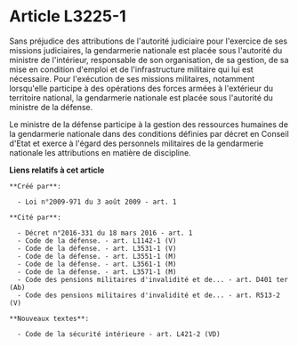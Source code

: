 # Article L3225-1

Sans préjudice des attributions de l'autorité judiciaire pour l'exercice de ses missions judiciaires, la gendarmerie
nationale est placée sous l'autorité du ministre de l'intérieur, responsable de son organisation, de sa gestion, de sa mise
en condition d'emploi et de l'infrastructure militaire qui lui est nécessaire. Pour l'exécution de ses missions militaires,
notamment lorsqu'elle participe à des opérations des forces armées à l'extérieur du territoire national, la gendarmerie
nationale est placée sous l'autorité du ministre de la défense.

Le ministre de la défense participe à la gestion des ressources humaines de la gendarmerie nationale dans des conditions
définies par décret en Conseil d'Etat et exerce à l'égard des personnels militaires de la gendarmerie nationale les
attributions en matière de discipline.

**Liens relatifs à cet article**

	**Créé par**:

	  - Loi n°2009-971 du 3 août 2009 - art. 1

	**Cité par**:

	  - Décret n°2016-331 du 18 mars 2016 - art. 1
	  - Code de la défense. - art. L1142-1 (V)
	  - Code de la défense. - art. L3531-1 (V)
	  - Code de la défense. - art. L3551-1 (M)
	  - Code de la défense. - art. L3561-1 (M)
	  - Code de la défense. - art. L3571-1 (M)
	  - Code des pensions militaires d'invalidité et de... - art. D401 ter (Ab)
	  - Code des pensions militaires d'invalidité et de... - art. R513-2 (V)

	**Nouveaux textes**:

	  - Code de la sécurité intérieure - art. L421-2 (VD)
